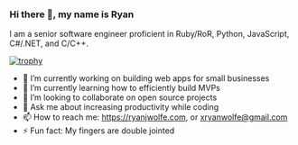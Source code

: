 ### Hi there 👋, my name is Ryan

I am a senior software engineer proficient in Ruby/RoR, Python, JavaScript, C#/.NET, and C/C++.

[![trophy](https://github-profile-trophy.vercel.app/?username=ryanjwolfe&theme=onedark)](https://github.com/ryo-ma/github-profile-trophy)
<!--
**RyanJWolfe/RyanJWolfe** is a ✨ _special_ ✨ repository because its `README.md` (this file) appears on your GitHub profile.

Here are some ideas to get you started:

- 🔭 I’m currently working on ...
- 🌱 I’m currently learning ...
- 👯 I’m looking to collaborate on ...
- 🤔 I’m looking for help with ...
- 💬 Ask me about ...
- 📫 How to reach me: ...
- 😄 Pronouns: ...
- ⚡ Fun fact: ...
-->

- 🔭 I’m currently working on building web apps for small businesses
- 🌱 I’m currently learning how to efficiently build MVPs
- 👯 I’m looking to collaborate on open source projects
- 💬 Ask me about increasing productivity while coding
- 📫 How to reach me: https://ryanjwolfe.com, or xryanwolfe@gmail.com
- ⚡ Fun fact: My fingers are double jointed
